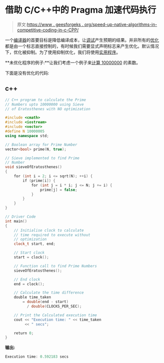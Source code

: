 # 借助 C/C++中的 Pragma 加速代码执行

> 原文:[https://www . geesforgeks . org/speed-up-native-algorithms-in-competitive-coding-in-c-CPP/](https://www.geeksforgeeks.org/speed-up-naive-algorithms-in-competitive-coding-in-c-cpp/)

一个[编译器](https://www.geeksforgeeks.org/introduction-of-compiler-design/)的首要目标是降低编译成本，让[调试](https://www.geeksforgeeks.org/software-engineering-debugging/)产生预期的结果。并非所有的[优化](https://www.geeksforgeeks.org/basic-code-optimizations-in-c/)都是由一个标志直接控制的，有时候我们需要显式声明标志来产生优化。默认情况下，优化被抑制。为了使用抑制优化，我们将使用[实用程序](https://www.geeksforgeeks.org/pragma-directive-in-c-c/)。

**未优化程序的例子:**让我们考虑一个例子来[计算 10000000](https://www.geeksforgeeks.org/sieve-of-eratosthenes/) 的素数。

下面是没有优化的代码:

## c++

```cpp
// C++ program to calculate the Prime
// Numbers upto 10000000 using Sieve
// of Eratosthenes with NO optimization

#include <cmath>
#include <iostream>
#include <vector>
#define N 10000005
using namespace std;

// Boolean array for Prime Number
vector<bool> prime(N, true);

// Sieve implemented to find Prime
// Number
void sieveOfEratosthenes()
{
    for (int i = 2; i <= sqrt(N); ++i) {
        if (prime[i]) {
            for (int j = i * i; j <= N; j += i) {
                prime[j] = false;
            }
        }
    }
}

// Driver Code
int main()
{
    // Initialise clock to calculate
    // time required to execute without
    // optimization
    clock_t start, end;

    // Start clock
    start = clock();

    // Function call to find Prime Numbers
    sieveOfEratosthenes();

    // End clock
    end = clock();

    // Calculate the time difference
    double time_taken
        = double(end - start)
          / double(CLOCKS_PER_SEC);

    // Print the Calculated execution time
    cout << "Execution time: " << time_taken
         << " secs";

    return 0;
}
```

**输出:**

```cpp
Execution time: 0.592183 secs
```